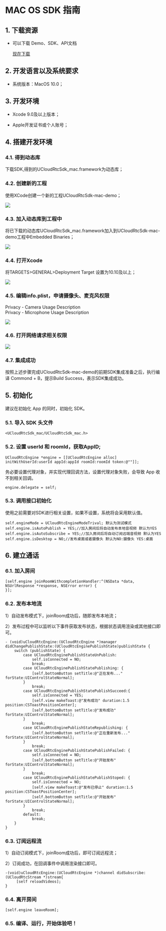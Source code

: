 

# MAC OS SDK 指南

## 1. 下载资源

  - 可以下载 Demo、SDK、API文档    
  
    [现在下载](https://github.com/ucloud/urtc-mac-demo.git)

## 2. 开发语言以及系统要求

  - 系统版本：MacOS 10.0；           


## 3. 开发环境  

  - Xcode 9.0及以上版本； 

  - Apple开发证书或个人账号；    


## 4. 搭建开发环境  

### 4.1. 得到动态库

下载SDK,得到的UCloudRtcSdk\_mac.framework为动态库；    

### 4.2. 创建新的工程

使用XCode创建一个新的工程UCloudRtcSdk-mac-demo；   

![](/images/sdk/MACOS/4.2.png)

### 4.3. 加入动态库到工程中

将已下载的动态库UCloudRtcSdk\_mac.framework加入到UCloudRtcSdk-mac-demo工程中Embedded Binaries；    

![](/images/sdk/MACOS/4.3.png)

### 4.4. 打开Xcode

将TARGETS>GENERAL>Deployment Target 设置为10.10及以上；

![](/images/sdk/MACOS/4.4.png)

### 4.5. 编辑info.plist，申请摄像头、麦克风权限

Privacy - Camera Usage Description    
Privacy - Microphone Usage Description    

![](/images/sdk/MACOS/4.5.png)

### 4.6. 打开网络请求相关权限

![](/images/sdk/MACOS/4.6.png)

### 4.7. 集成成功

按照上述步骤完成UCloudRtcSdk-mac-demo的前期SDK集成准备之后，执行编译
Commond + B，提示Build Success，表示SDK集成成功。  

## 5. 初始化

建议在初始化 App 的同时，初始化 SDK。  

### 5.1. 导入 SDK 头文件  

```
<UCloudRtcSdk_mac/UCloudRtcSdk_mac.h>
```

### 5.2. 设置 userId 和 roomId，获取AppID;  

```
UCloudRtcEngine *engine = [[UCloudRtcEngine alloc]
initWithUserId:userId appId:appId roomId:roomId token:@""]];
```

务必要设置代理对象，并实现代理回调方法，设置代理对象失败，会导致 App 收不到相关回调。

```
engine.delegate = self;
```

### 5.3. 调用接口初始化

使用之前需要对SDK进行相关设置，如果不设置，系统将会采用默认值。  

```
self.engineMode = UCloudRtcEngineModeTrival; 默认为测试模式
self.engine.isAutoPublish = YES;//加入房间后将自动发布本地音视频 默认为YES
self.engine.isAutoSubscribe = YES;//加入房间后将自动订阅远端音视频 默认为YES
self.engine.isDesktop = NO;//发布桌面或者摄像头 默认为NO:摄像头 YES:桌面
```

## 6. 建立通话

### 6.1. 加入房间

```
[self.engine joinRoomWithcompletionHandler:^(NSData *data, NSUrlResponse *response, NSError error) {
}];

```

### 6.2. 发布本地流  

1）自动发布模式下，joinRoom成功后，随即发布本地流；      

2）发布过程中可以监听以下事件获取发布状态，根据状态调用渲染或其他接口即可。      

```
- (void)uCloudRtcEngine:(UCloudRtcEngine *)manager didChangePublishState:(UCloudRtcEnginePublishState)publishState {
    switch (publishState) {
        case UCloudRtcEnginePublishStateUnPublish:
            self.isConnected = NO;
            break;
        case UCloudRtcEnginePublishStatePublishing: {
            [self.bottomButton setTitle:@"正在发布..." forState:UIControlStateNormal];
        }
            break;
        case UCloudRtcEnginePublishStatePublishSucceed:{
            self.isConnected = YES;
            [self.view makeToast:@"发布成功" duration:1.5 position:CSToastPositionCenter];
            [self.bottomButton setTitle:@"发布成功" forState:UIControlStateNormal];
        }
            break;
        case UCloudRtcEnginePublishStateRepublishing: {
            [self.bottomButton setTitle:@"正在重新发布..." forState:UIControlStateNormal];
        }
            break;
        case UCloudRtcEnginePublishStatePublishFailed: {
            self.isConnected = NO;
            [self.bottomButton setTitle:@"开始发布" forState:UIControlStateNormal];
        }
            break;
        case UCloudRtcEnginePublishStatePublishStoped: {
            self.isConnected = NO;
            [self.view makeToast:@"发布已停止" duration:1.5 position:CSToastPositionCenter];
            [self.bottomButton setTitle:@"开始发布" forState:UIControlStateNormal];
        }
            break;
        default:
            break;
    }
}
```

### 6.3. 订阅远程流  

1）自动订阅模式下，joinRoom成功后，即可订阅远程流；    

2）订阅成功，在回调事件中调用渲染接口即可。  

```
-(void)uCloudRtcEngine:(UCloudRtcEngine *)channel didSubscribe:(UCloudRtcStream *)stream{
     [self reloadVideos];
}
```

### 6.4. 离开房间

```
[self.engine leaveRoom];
```

### 6.5. 编译、运行，开始体验吧！
